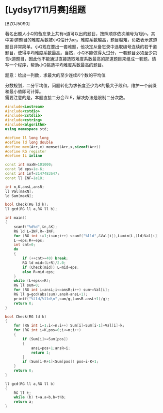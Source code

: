 # [Lydsy1711月赛]组题
[BZOJ5090]

著名出题人小Q的备忘录上共有n道可以出的题目，按照顺序依次编号为1到n，其中第i道题目的难度系数被小Q估计为$a_i$，难度系数越高，题目越难，负数表示这道题目非常简单。小Q现在要出一套难题，他决定从备忘录中选取编号连续的若干道题目，使得平均难度系数最高。当然，小Q不能做得太过分，一套题目必须至少包含k道题目，因此他不能通过直接选取难度系数最高的那道题目来组成一套题。请写一个程序，帮助小Q挑选平均难度系数最高的题目。

题意：给出一列数，求最大的至少连续$K$个数的平均值

分数规划，二分平均值，问题转化为求长度至少为$K$的最大子段和，维护一个前缀和最小值即可计算。  
需要注意的是，本题直接二分会$TLE$，解决办法是限制二分次数。

```cpp
#include<iostream>
#include<cstdio>
#include<cstdlib>
#include<cstring>
#include<algorithm>
using namespace std;

#define ll long long
#define ld long double
#define mem(Arr,x) memset(Arr,x,sizeof(Arr))
#define RG register
#define IL inline

const int maxN=101000;
const ld eps=1e-6;
const int inf=2147483647;
const ll INF=1e18;

int n,K,ansL,ansR;
ll Val[maxN];
ld Sum[maxN];

bool Check(RG ld k);
ll gcd(RG ll a,RG ll b);

int main()
{
	scanf("%d%d",&n,&K);
	RG ld L=INF,R=-INF;
	for (RG int i=1;i<=n;i++) scanf("%lld",&Val[i]),L=min(L,(ld)Val[i]),R=max(R,(ld)Val[i]);
	L-=eps;R+=eps;
	int cnt=0;
	do
	{
		if (++cnt>=40) break;
		RG ld mid=(L+R)/2.0;
		if (Check(mid)) L=mid+eps;
		else R=mid-eps;
	}
	while (L+eps<=R);
	RG ll sum=0;
	for (RG int i=ansL;i<=ansR;i++) sum+=Val[i];
	RG ll g=gcd(abs(sum),ansR-ansL+1);
	printf("%lld/%lld\n",sum/g,(ansR-ansL+1)/g);
	return 0;
}

bool Check(RG ld k)
{
	for (RG int i=1;i<=n;i++) Sum[i]=Sum[i-1]+Val[i]-k;
	for (RG int i=K,pos=0;i<=n;i++)
	{
		if (Sum[i]>=Sum[pos])
		{
			ansL=pos+1;ansR=i;
			return 1;
		}
		if (Sum[i-K+1]<Sum[pos]) pos=i-K+1;
	}
	return 0;
}

ll gcd(RG ll a,RG ll b)
{
	RG ll t;
	while (b) t=a,a=b,b=t%b;
	return a;
}
```